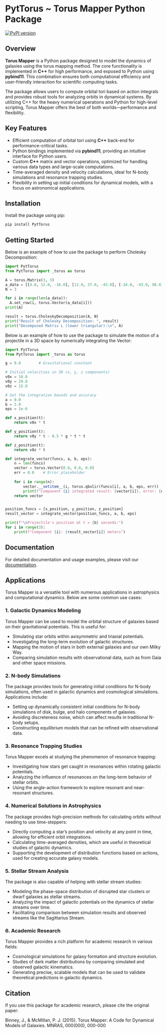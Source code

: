 # PytTorus ~ Torus Mapper Python Package

[![PyPI version](https://badge.fury.io/py/torus-mapper.svg)](https://badge.fury.io/py/torus-mapper)

## Overview

**Torus Mapper** is a Python package designed to model the dynamics of galaxies using the torus mapping method. The core functionality is implemented in **C++** for high performance, and exposed to Python using **pybind11**. This combination ensures both computational efficiency and user-friendly interaction for scientific computing tasks.

The package allows users to compute orbital tori based on action integrals and provides robust tools for analyzing orbits in dynamical systems. By utilizing C++ for the heavy numerical operations and Python for high-level scripting, Torus Mapper offers the best of both worlds—performance and flexibility.

## Key Features

- Efficient computation of orbital tori using **C++** back-end for performance-critical tasks.
- Python bindings implemented via **pybind11**, providing an intuitive interface for Python users.
- Custom **C++** matrix and vector operations, optimized for handling various data types and large-scale computations.
- Time-averaged density and velocity calculations, ideal for N-body simulations and resonance trapping studies.
- Flexibility in setting up initial conditions for dynamical models, with a focus on astronomical applications.

## Installation

Install the package using pip:

```bash
pip install PytTorus
```
## Getting Started

Below is an example of how to use the package to perform Cholesky Decomposition:

```python
import PytTorus
from PytTorus import _torus as torus

A = torus.Matrix(3, 3)
a_data = [[4.0, 12.0, -16.0], [12.0, 37.0, -43.0], [-16.0, -43.0, 98.0]]
N = 3

for i in range(len(a_data)):
  A.set_row(i, torus.Vector(a_data[i]))
print(A)

result = torus.CholeskyDecomposition(A, N)
print("Result of Cholesky Decomposition: ", result)
print("Decomposed Matrix L (lower triangular):\n", A)
```
Below is an example of how to use the package to simulate the motion of a projectile in a 3D space by numerically integrating the Vector:

```python
import PytTorus
from PytTorus import _torus as torus

g = 9.8        # Gravitational constant

# Initial velocities in 3D (x, y, z components)
v0x = 10.0
v0y = 20.0
v0z = 15.0

# Set the integration bounds and accuracy
a = 0.0
b = 2.0
eps = 1e-6

def x_position(t):
	return v0x * t

def y_position(t):
	return v0y * t - 0.5 * g * t * t

def z_position(t):
	return v0z * t

def integrate_vector(funcs, a, b, eps):
	n = len(funcs)
	vector = torus.Vector(0.0, 0.0, 0.0)
	err = 0.0    # Error placeholder
	
	for i in range(n):
		vector.__setitem__(i, torus.qbulir(funcs[i], a, b, eps, err))
		print(f"Component {i} integrated result: {vector[i]}, error: {err}")
	return vector


position_funcs = [x_position, y_position, z_position]
result_vector = integrate_vector(position_funcs, a, b, eps)

print(f"\nProjectile's position at t = {b} seconds:")
for i in range(3):
    print(f"Component {i}: {result_vector[i]} meters")

```

## Documentation

For detailed documentation and usage examples, please visit our [documentation](https://pypi.org/project/PytTorus/0.0.2/).

## Applications

Torus Mapper is a versatile tool with numerous applications in astrophysics and computational dynamics. Below are some common use cases:

### 1. Galactic Dynamics Modeling
Torus Mapper can be used to model the orbital structure of galaxies based on their gravitational potentials. This is useful for:
- Simulating star orbits within axisymmetric and triaxial potentials.
- Investigating the long-term evolution of galactic structures.
- Mapping the motion of stars in both external galaxies and our own Milky Way.
- Comparing simulation results with observational data, such as from Gaia and other space missions.

### 2. N-body Simulations
The package provides tools for generating initial conditions for N-body simulations, often used in galactic dynamics and cosmological simulations. Applications include:
- Setting up dynamically consistent initial conditions for N-body simulations of disk, bulge, and halo components of galaxies.
- Avoiding discreteness noise, which can affect results in traditional N-body setups.
- Constructing equilibrium models that can be refined with observational data.

### 3. Resonance Trapping Studies
Torus Mapper excels at studying the phenomenon of resonance trapping:
- Investigating how stars get caught in resonances within rotating galactic potentials.
- Analyzing the influence of resonances on the long-term behavior of stellar orbits.
- Using the angle-action framework to explore resonant and near-resonant structures.

### 4. Numerical Solutions in Astrophysics
The package provides high-precision methods for calculating orbits without needing to use time-steppers:
- Directly computing a star’s position and velocity at any point in time, allowing for efficient orbit integrations.
- Calculating time-averaged densities, which are useful in theoretical studies of galactic dynamics.
- Supporting the development of distribution functions based on actions, used for creating accurate galaxy models.

### 5. Stellar Stream Analysis
The package is also capable of helping with stellar stream studies:
- Modeling the phase-space distribution of disrupted star clusters or dwarf galaxies as stellar streams.
- Analyzing the impact of galactic potentials on the dynamics of stellar streams over time.
- Facilitating comparison between simulation results and observed streams like the Sagittarius Stream.

### 6. Academic Research
Torus Mapper provides a rich platform for academic research in various fields:
- Cosmological simulations for galaxy formation and structure evolution.
- Studies of dark matter distributions by comparing simulated and observed galactic kinematics.
- Generating precise, scalable models that can be used to validate theoretical predictions in galactic dynamics.


## Citation

If you use this package for academic research, please cite the original paper:

Binney, J., & McMillan, P. J. (2015). Torus Mapper: A Code for Dynamical Models of Galaxies. MNRAS, 000(000), 000-000
